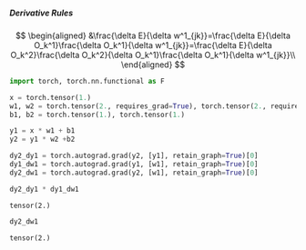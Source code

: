 ##### Derivative Rules  
$$
\begin{aligned}
&\frac{\delta E}{\delta w^1_{jk}}=\frac{\delta E}{\delta O_k^1}\frac{\delta O_k^1}{\delta w^1_{jk}}=\frac{\delta E}{\delta O_k^2}\frac{\delta O_k^2}{\delta O_k^1}\frac{\delta O_k^1}{\delta w^1_{jk}}\\
\end{aligned}
$$

<!--more-->
```python
import torch, torch.nn.functional as F
```


```python
x = torch.tensor(1.)
w1, w2 = torch.tensor(2., requires_grad=True), torch.tensor(2., requires_grad=True)
b1, b2 = torch.tensor(1.), torch.tensor(1.)
```


```python
y1 = x * w1 + b1 
y2 = y1 * w2 +b2 
```


```python
dy2_dy1 = torch.autograd.grad(y2, [y1], retain_graph=True)[0]
dy1_dw1 = torch.autograd.grad(y1, [w1], retain_graph=True)[0]
dy2_dw1 = torch.autograd.grad(y2, [w1], retain_graph=True)[0]
```


```python
dy2_dy1 * dy1_dw1
```




    tensor(2.)




```python
dy2_dw1
```




    tensor(2.)


